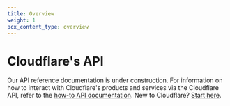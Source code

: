 ```yaml
---
title: Overview
weight: 1
pcx_content_type: overview
---
```


# Cloudflare's API
Our API reference documentation is under construction. For information on how to interact with Cloudflare's products and services via the Cloudflare API, refer to the [how-to API documentation](/fundamentals/api/). New to Cloudflare? [Start here](/fundamentals/get-started/).